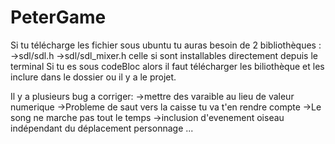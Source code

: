 # PeterGame

Si tu télécharge les fichier sous ubuntu tu auras besoin de 2 bibliothèques :
  ->sdl/sdl.h
  ->sdl/sdl_mixer.h
  celle si sont installables directement depuis le terminal
 Si tu es sous codeBloc alors il faut télécharger les biliothèque et les inclure dans le dossier ou il y a le projet.

Il y a plusieurs bug a corriger:
  ->mettre des varaible au lieu de valeur numerique
  ->Probleme de saut vers la caisse tu va t'en rendre compte
  ->Le song ne marche pas tout le temps 
  ->inclusion d'evenement oiseau indépendant du déplacement personnage 
  ...
